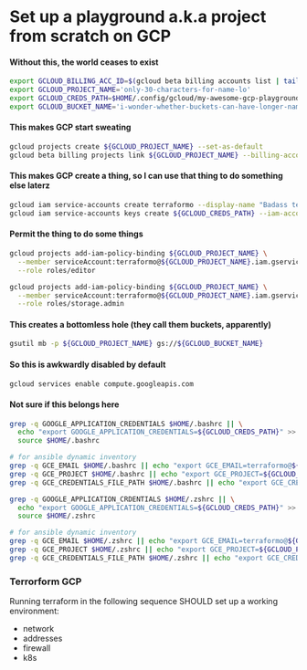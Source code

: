 # Set up a playground a.k.a project from scratch on GCP


#### Without this, the world ceases to exist

```bash
export GCLOUD_BILLING_ACC_ID=$(gcloud beta billing accounts list | tail -n 1 | awk '{print $1}')
export GCLOUD_PROJECT_NAME='only-30-characters-for-name-lo'
export GCLOUD_CREDS_PATH=$HOME/.config/gcloud/my-awesome-gcp-playground-credentialo.json
export GCLOUD_BUCKET_NAME='i-wonder-whether-buckets-can-have-longer-names' # apparently the answer is 'yes'
```

#### This makes GCP start sweating

```bash
gcloud projects create ${GCLOUD_PROJECT_NAME} --set-as-default
gcloud beta billing projects link ${GCLOUD_PROJECT_NAME} --billing-account ${GCLOUD_BILLING_ACC_ID}
```

#### This makes GCP create a thing, so I can use that thing to do something else laterz

```bash
gcloud iam service-accounts create terraformo --display-name "Badass terraform admin account"
gcloud iam service-accounts keys create ${GCLOUD_CREDS_PATH} --iam-account terraformo@${GCLOUD_PROJECT_NAME}.iam.gserviceaccount.com
```

#### Permit the thing to do some things

```bash
gcloud projects add-iam-policy-binding ${GCLOUD_PROJECT_NAME} \
  --member serviceAccount:terraformo@${GCLOUD_PROJECT_NAME}.iam.gserviceaccount.com \
  --role roles/editor

gcloud projects add-iam-policy-binding ${GCLOUD_PROJECT_NAME} \
  --member serviceAccount:terraformo@${GCLOUD_PROJECT_NAME}.iam.gserviceaccount.com \
  --role roles/storage.admin
```

#### This creates a bottomless hole (they call them buckets, apparently)

```bash
gsutil mb -p ${GCLOUD_PROJECT_NAME} gs://${GCLOUD_BUCKET_NAME}
```

#### So this is awkwardly disabled by default

```bash
gcloud services enable compute.googleapis.com
```

#### Not sure if this belongs here

```bash
grep -q GOOGLE_APPLICATION_CREDENTIALS $HOME/.bashrc || \
  echo "export GOOGLE_APPLICATION_CREDENTIALS=${GCLOUD_CREDS_PATH}" >> $HOME/.bashrc && \
  source $HOME/.bashrc

# for ansible dynamic inventory
grep -q GCE_EMAIL $HOME/.bashrc || echo "export GCE_EMAIL=terraformo@${GCLOUD_PROJECT_NAME}.iam.gserviceaccount.com" >> $HOME/.bashrc
grep -q GCE_PROJECT $HOME/.bashrc || echo "export GCE_PROJECT=${GCLOUD_PROJECT_NAME}" >> $HOME/.bashrc
grep -q GCE_CREDENTIALS_FILE_PATH $HOME/.bashrc || echo "export GCE_CREDENTIALS_FILE_PATH=${GCLOUD_CREDS_PATH}" >> $HOME/.bashrc
```

```zsh
grep -q GOOGLE_APPLICATION_CRDENTIALS $HOME/.zshrc || \
  echo "export GOOGLE_APPLICATION_CREDENTIALS=${GCLOUD_CREDS_PATH}" >> $HOME/.zshrc && \
  source $HOME/.zshrc

# for ansible dynamic inventory
grep -q GCE_EMAIL $HOME/.zshrc || echo "export GCE_EMAIL=terraformo@${GCLOUD_PROJECT_NAME}.iam.gserviceaccount.com" >> $HOME/.zshrc
grep -q GCE_PROJECT $HOME/.zshrc || echo "export GCE_PROJECT=${GCLOUD_PROJECT_NAME}" >> $HOME/.zshrc
grep -q GCE_CREDENTIALS_FILE_PATH $HOME/.zshrc || echo "export GCE_CREDENTIALS_FILE_PATH=${GCLOUD_CREDS_PATH}" >> $HOME/.zshrc
```

### Terrorform GCP

Running terraform in the following sequence SHOULD set up a working environment:

* network
* addresses
* firewall
* k8s